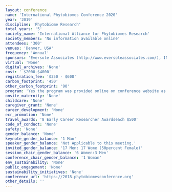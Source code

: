 ```yaml
---
layout: conference 
name: 'International Phytobiomes Conference 2020'
year: '2019'
discipline: 'Phytobiome Research'
total_years: '5'
society_name: 'International Alliance for Phytobiomes Research'
society_members: 'No information available online'
attendees: '300'
venues: 'Denver, USA'
frequency: 'Annual'
sponsors: 'Eversole Associates (http://www.eversoleassociates.com/), INRAE(https://www.inrae.fr/en), Novozymes (https://www.novozymes.com/en), Valent Biosciences (https://www.valentbiosciences.com/), Montpellier University of Excellence, Phytobiome Alliance, BAYER, Institute de Researche our le Development France, APS healthy plants, NewLeaf Symbiotics, Novel Research Institute science serving Agriculture'
virtual: 'None'
digital_archives: 'None'
cost: ' $2000-$4000'
registration_fee: '$350 - $600'
carbon_footprint: '450'
other_carbon_footprint: '90'
program: 'Yes the program was provided online on conference website as  speaker talks and abstract book.'
onsite_maternity: 'None'
childcare: 'None'
caregiver_grant: 'None'
career_development: 'None'
ecr_promotion: 'None'
travel_awards: '8 Early Career Researcher Awardseach $500'
code_of_conduct: 'None'
safety: 'None'
gender_balance: 'None'
keynote_gender_balance: '1 Man'
speaker_gender_balance: 'Not Applicable to this meeting.'
invited_gender_balance: '17 Men: 17 Wome (50percent Female)'
session_chair_gender_balance: '6 Women:3 Men'
conference_chair_gender_balance: '1 Woman'
env_sustainability: 'None'
public_engagement: 'None'
sustainability_initiatives: 'None'
conference_url: 'https://2018.phytobiomesconference.org'
other_details: ''
---
```

